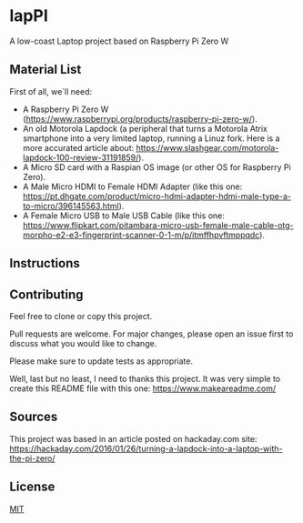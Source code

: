 # lapPI
A low-coast Laptop project based on Raspberry Pi Zero W

## Material List

First of all, we´ll need:

* A Raspberry Pi Zero W (https://www.raspberrypi.org/products/raspberry-pi-zero-w/).
* An old Motorola Lapdock (a peripheral that turns a Motorola Atrix smartphone into a very limited laptop, running a Linuz fork. Here is a more accurated article about: https://www.slashgear.com/motorola-lapdock-100-review-31191859/).
* A Micro SD card with a Raspian OS image (or other OS for Raspberry Pi Zero).
* A Male Micro HDMI to Female HDMI Adapter (like this one: https://pt.dhgate.com/product/micro-hdmi-adapter-hdmi-male-type-a-to-micro/396145563.html).
* A Female Micro USB to Male USB Cable (like this one: https://www.flipkart.com/pitambara-micro-usb-female-male-cable-otg-morpho-e2-e3-fingerprint-scanner-0-1-m/p/itmffhpvftmppqdc).

## Instructions




## Contributing
Feel free to clone or copy this project.

Pull requests are welcome. For major changes, please open an issue first to discuss what you would like to change.

Please make sure to update tests as appropriate.

Well, last but no least, I need to thanks this project. It was very simple to create this README file with this one: https://www.makeareadme.com/

## Sources

This project was based in an article posted on hackaday.com site: https://hackaday.com/2016/01/26/turning-a-lapdock-into-a-laptop-with-the-pi-zero/

## License
[MIT](https://choosealicense.com/licenses/mit/)


